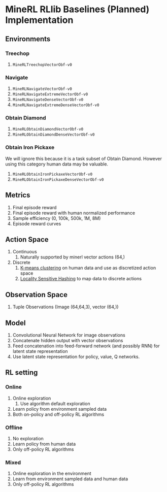 # MineRL RLlib Baselines (Planned) Implementation

## Environments
### Treechop
1. `MineRLTreechopVectorObf-v0`

### Navigate
1. `MineRLNavigateVectorObf-v0`
2. `MineRLNavigateExtremeVectorObf-v0`
3. `MineRLNavigateDenseVectorObf-v0`
4. `MineRLNavigateExtremeDenseVectorObf-v0`

### Obtain Diamond
1. `MineRLObtainDiamondVectorObf-v0`
2. `MineRLObtainDiamondDenseVectorObf-v0`

### Obtain Iron Pickaxe
We will ignore this because it is a task subset of Obtain Diamond.
However using this category human data may be valuable.
1. `MineRLObtainIronPickaxeVectorObf-v0`
2. `MineRLObtainIronPickaxeDenseVectorObf-v0`

## Metrics
1. Final episode reward
2. Final episode reward with human normalized performance
3. Sample efficiency (0, 100k, 500k, 1M, 8M)
4. Episode reward curves

## Action Space
1. Continuous
    1. Naturally supported by minerl vector actions (64,)
2. Discrete
    1. [K-means clustering](https://en.wikipedia.org/wiki/K-means_clustering) on human data and use as discretized action space
    2. [Locality Sensitive Hashing](https://en.wikipedia.org/wiki/Locality-sensitive_hashing) to map data to discrete actions

## Observation Space
1. Tuple Observations (Image (64,64,3), vector (64,))

## Model
1. Convolutional Neural Network for image observations
2. Concatenate hidden output with vector observations
3. Feed concatenation into feed-forward network (and possibly RNN) for latent state representation
4. Use latent state representation for policy, value, Q networks.

## RL setting

### Online
1. Online exploration
    1. Use algorithm default exploration
2. Learn policy from environment sampled data
3. Both on-policy and off-policy RL algorithms

### Offline
1. No exploration
2. Learn policy from human data
3. Only off-policy RL algorithms

### Mixed
1. Online exploration in the environment
2. Learn from environment sampled data and human data
3. Only off-policy RL algorithms
